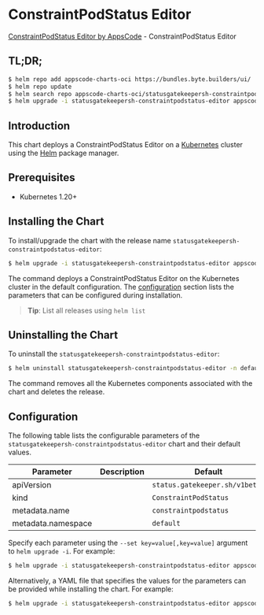 # ConstraintPodStatus Editor

[ConstraintPodStatus Editor by AppsCode](https://byte.builders) - ConstraintPodStatus Editor

## TL;DR;

```bash
$ helm repo add appscode-charts-oci https://bundles.byte.builders/ui/
$ helm repo update
$ helm search repo appscode-charts-oci/statusgatekeepersh-constraintpodstatus-editor --version=v0.4.20
$ helm upgrade -i statusgatekeepersh-constraintpodstatus-editor appscode-charts-oci/statusgatekeepersh-constraintpodstatus-editor -n default --create-namespace --version=v0.4.20
```

## Introduction

This chart deploys a ConstraintPodStatus Editor on a [Kubernetes](http://kubernetes.io) cluster using the [Helm](https://helm.sh) package manager.

## Prerequisites

- Kubernetes 1.20+

## Installing the Chart

To install/upgrade the chart with the release name `statusgatekeepersh-constraintpodstatus-editor`:

```bash
$ helm upgrade -i statusgatekeepersh-constraintpodstatus-editor appscode-charts-oci/statusgatekeepersh-constraintpodstatus-editor -n default --create-namespace --version=v0.4.20
```

The command deploys a ConstraintPodStatus Editor on the Kubernetes cluster in the default configuration. The [configuration](#configuration) section lists the parameters that can be configured during installation.

> **Tip**: List all releases using `helm list`

## Uninstalling the Chart

To uninstall the `statusgatekeepersh-constraintpodstatus-editor`:

```bash
$ helm uninstall statusgatekeepersh-constraintpodstatus-editor -n default
```

The command removes all the Kubernetes components associated with the chart and deletes the release.

## Configuration

The following table lists the configurable parameters of the `statusgatekeepersh-constraintpodstatus-editor` chart and their default values.

|     Parameter      | Description |                  Default                  |
|--------------------|-------------|-------------------------------------------|
| apiVersion         |             | <code>status.gatekeeper.sh/v1beta1</code> |
| kind               |             | <code>ConstraintPodStatus</code>          |
| metadata.name      |             | <code>constraintpodstatus</code>          |
| metadata.namespace |             | <code>default</code>                      |


Specify each parameter using the `--set key=value[,key=value]` argument to `helm upgrade -i`. For example:

```bash
$ helm upgrade -i statusgatekeepersh-constraintpodstatus-editor appscode-charts-oci/statusgatekeepersh-constraintpodstatus-editor -n default --create-namespace --version=v0.4.20 --set apiVersion=status.gatekeeper.sh/v1beta1
```

Alternatively, a YAML file that specifies the values for the parameters can be provided while
installing the chart. For example:

```bash
$ helm upgrade -i statusgatekeepersh-constraintpodstatus-editor appscode-charts-oci/statusgatekeepersh-constraintpodstatus-editor -n default --create-namespace --version=v0.4.20 --values values.yaml
```

